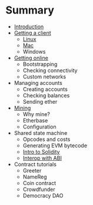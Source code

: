 # Summary

* [Introduction](README.md)
* [Getting a client](getting_a_client.md)
   * [Linux](installing_linux.md)
   * [Mac](installing_mac.md)
   * Windows
* [Getting online](getting_online.md)
   * Bootstrapping
   * Checking connectivity
   * Custom networks
* Managing accounts
   * Creating accounts
   * Checking balances
   * Sending ether
* [Mining](mining.md)
   * Why mine?
   * Etherbase
   * Configuration
* Shared state machine
   * Opcodes and costs
   * Generating EVM bytecode
   * [Intro to Solidity](intro_to_solidity.md)
   * [Interop with ABI](interop_with_abi.md)
* Contract tutorials
   * Greeter
   * NameReg
   * Coin contract
   * Crowdfunder
   * Democracy DAO

